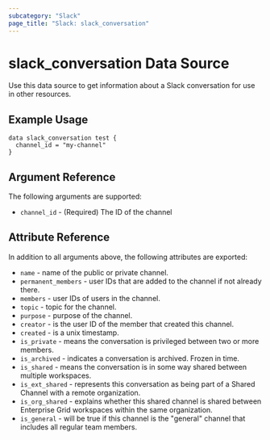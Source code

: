 ```yaml
---
subcategory: "Slack"
page_title: "Slack: slack_conversation"
---
```


# slack_conversation Data Source

Use this data source to get information about a Slack conversation for use in other
resources.

## Example Usage

```hcl
data slack_conversation test {
  channel_id = "my-channel"
}
```

## Argument Reference

The following arguments are supported:

* `channel_id` - (Required) The ID of the channel

## Attribute Reference

In addition to all arguments above, the following attributes are exported:

* `name` - name of the public or private channel.
* `permanent_members` - user IDs that are added to the channel if not already there.
* `members` - user IDs of users in the channel.
* `topic` - topic for the channel.
* `purpose` - purpose of the channel.
* `creator` - is the user ID of the member that created this channel.
* `created` - is a unix timestamp.
* `is_private` - means the conversation is privileged between two or more members.
* `is_archived` - indicates a conversation is archived. Frozen in time.
* `is_shared` - means the conversation is in some way shared between multiple workspaces.
* `is_ext_shared` - represents this conversation as being part of a Shared Channel
with a remote organization.
* `is_org_shared` - explains whether this shared channel is shared between Enterprise
Grid workspaces within the same organization.
* `is_general` - will be true if this channel is the "general" channel that includes
all regular team members.
